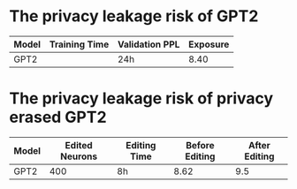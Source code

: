# The privacy leakage risk of GPT2

|Model|Training Time|Validation PPL|Exposure|
|----|----|----|----|
|GPT2||24h|8.40|12.1|

# The privacy leakage risk of privacy erased GPT2

|Model|Edited Neurons|Editing Time|Before Editing|After Editing|
|----|----|----|----|----|
|GPT2|400|8h|8.62|9.5|
